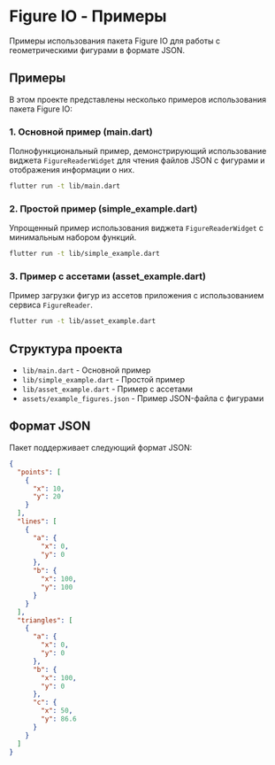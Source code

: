 # Figure IO - Примеры

Примеры использования пакета Figure IO для работы с геометрическими фигурами в формате JSON.

## Примеры

В этом проекте представлены несколько примеров использования пакета Figure IO:

### 1. Основной пример (main.dart)

Полнофункциональный пример, демонстрирующий использование виджета `FigureReaderWidget` для чтения файлов JSON с фигурами и отображения информации о них.

```bash
flutter run -t lib/main.dart
```

### 2. Простой пример (simple_example.dart)

Упрощенный пример использования виджета `FigureReaderWidget` с минимальным набором функций.

```bash
flutter run -t lib/simple_example.dart
```

### 3. Пример с ассетами (asset_example.dart)

Пример загрузки фигур из ассетов приложения с использованием сервиса `FigureReader`.

```bash
flutter run -t lib/asset_example.dart
```

## Структура проекта

- `lib/main.dart` - Основной пример
- `lib/simple_example.dart` - Простой пример
- `lib/asset_example.dart` - Пример с ассетами
- `assets/example_figures.json` - Пример JSON-файла с фигурами

## Формат JSON

Пакет поддерживает следующий формат JSON:

```json
{
  "points": [
    {
      "x": 10,
      "y": 20
    }
  ],
  "lines": [
    {
      "a": {
        "x": 0,
        "y": 0
      },
      "b": {
        "x": 100,
        "y": 100
      }
    }
  ],
  "triangles": [
    {
      "a": {
        "x": 0,
        "y": 0
      },
      "b": {
        "x": 100,
        "y": 0
      },
      "c": {
        "x": 50,
        "y": 86.6
      }
    }
  ]
}
